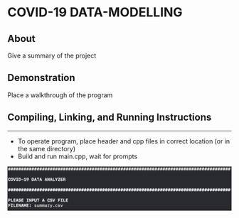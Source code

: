 # COVID-19 DATA-MODELLING
## About
Give a summary of the project

## Demonstration
Place a walkthrough of the program


## Compiling, Linking, and Running Instructions
----------------------------------------------------------------------------------------
- To operate program, place header and cpp files in correct location (or in the same directory)
- Build and run main.cpp, wait for prompts

![alt text](images/Step1.png "Step1")
